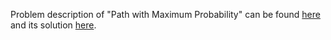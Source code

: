 Problem description of "Path with Maximum Probability" can be found [here](https://leetcode.com/problems/path-with-maximum-gold/description/) and its solution [here](https://github.com/aurimas13/Solutions-To-Problems/blob/main/LeetCode/Java%20Solutions/Path%20with%20Maximum%20Probability/path.java).
